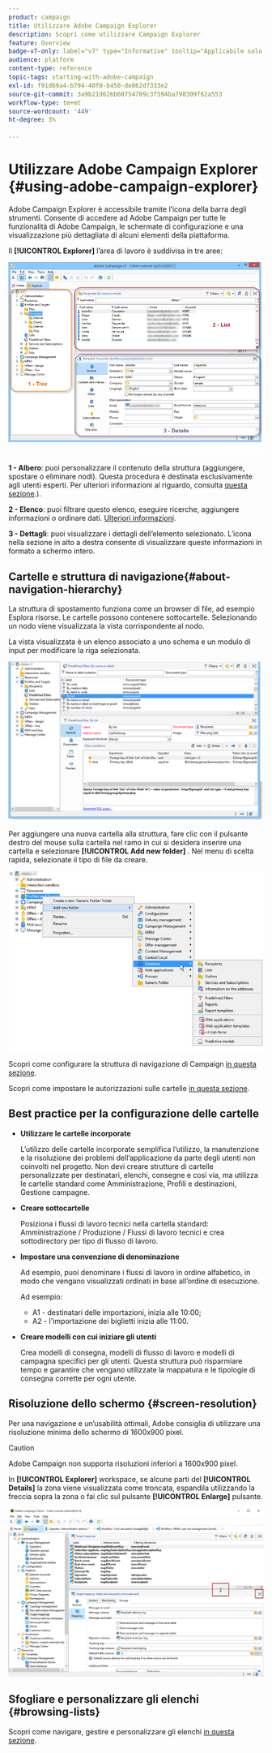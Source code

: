 ```yaml
---
product: campaign
title: Utilizzare Adobe Campaign Explorer
description: Scopri come utilizzare Campaign Explorer
feature: Overview
badge-v7-only: label="v7" type="Informative" tooltip="Applicabile solo a Campaign Classic v7"
audience: platform
content-type: reference
topic-tags: starting-with-adobe-campaign
exl-id: f91d69a4-b794-40f0-b450-de862d7333e2
source-git-commit: 3a9b21d626b60754789c3f594ba798309f62a553
workflow-type: tm+mt
source-wordcount: '449'
ht-degree: 3%

---
```


# Utilizzare Adobe Campaign Explorer {#using-adobe-campaign-explorer}



Adobe Campaign Explorer è accessibile tramite l’icona della barra degli strumenti. Consente di accedere ad Adobe Campaign per tutte le funzionalità di Adobe Campaign, le schermate di configurazione e una visualizzazione più dettagliata di alcuni elementi della piattaforma.

Il **[!UICONTROL Explorer]** l’area di lavoro è suddivisa in tre aree:

![](assets/s_ncs_user_navigation.png)

**1 - Albero**: puoi personalizzare il contenuto della struttura (aggiungere, spostare o eliminare nodi). Questa procedura è destinata esclusivamente agli utenti esperti. Per ulteriori informazioni al riguardo, consulta [questa sezione](#about-navigation-hierarchy).).

**2 - Elenco**: puoi filtrare questo elenco, eseguire ricerche, aggiungere informazioni o ordinare dati. [Ulteriori informazioni](adobe-campaign-ui-lists.md).

**3 - Dettagli**: puoi visualizzare i dettagli dell’elemento selezionato. L’icona nella sezione in alto a destra consente di visualizzare queste informazioni in formato a schermo intero.

## Cartelle e struttura di navigazione{#about-navigation-hierarchy}

La struttura di spostamento funziona come un browser di file, ad esempio Esplora risorse. Le cartelle possono contenere sottocartelle. Selezionando un nodo viene visualizzata la vista corrispondente al nodo.

La vista visualizzata è un elenco associato a uno schema e un modulo di input per modificare la riga selezionata.

![](assets/d_ncs_integration_navigation.png)

Per aggiungere una nuova cartella alla struttura, fare clic con il pulsante destro del mouse sulla cartella nel ramo in cui si desidera inserire una cartella e selezionare **[!UICONTROL Add new folder]** . Nel menu di scelta rapida, selezionate il tipo di file da creare.

![](assets/d_ncs_integration_navigation_create.png)

Scopri come configurare la struttura di navigazione di Campaign [in questa sezione](../../configuration/using/configuration.md).

Scopri come impostare le autorizzazioni sulle cartelle [in questa sezione](access-management-folders.md).

## Best practice per la configurazione delle cartelle

* **Utilizzare le cartelle incorporate**

  L’utilizzo delle cartelle incorporate semplifica l’utilizzo, la manutenzione e la risoluzione dei problemi dell’applicazione da parte degli utenti non coinvolti nel progetto. Non devi creare strutture di cartelle personalizzate per destinatari, elenchi, consegne e così via, ma utilizza le cartelle standard come Amministrazione, Profili e destinazioni, Gestione campagne.

* **Creare sottocartelle**

  Posiziona i flussi di lavoro tecnici nella cartella standard: Amministrazione / Produzione / Flussi di lavoro tecnici e crea sottodirectory per tipo di flusso di lavoro.

* **Impostare una convenzione di denominazione**

  Ad esempio, puoi denominare i flussi di lavoro in ordine alfabetico, in modo che vengano visualizzati ordinati in base all’ordine di esecuzione.

  Ad esempio:

   * A1 - destinatari delle importazioni, inizia alle 10:00;
   * A2 - l&#39;importazione dei biglietti inizia alle 11:00.

* **Creare modelli con cui iniziare gli utenti**

  Crea modelli di consegna, modelli di flusso di lavoro e modelli di campagna specifici per gli utenti. Questa struttura può risparmiare tempo e garantire che vengano utilizzate la mappatura e le tipologie di consegna corrette per ogni utente.

## Risoluzione dello schermo {#screen-resolution}

Per una navigazione e un’usabilità ottimali, Adobe consiglia di utilizzare una risoluzione minima dello schermo di 1600x900 pixel.

>[!CAUTION]
>
>Adobe Campaign non supporta risoluzioni inferiori a 1600x900 pixel.

In **[!UICONTROL Explorer]** workspace, se alcune parti del **[!UICONTROL Details]** la zona viene visualizzata come troncata, espandila utilizzando la freccia sopra la zona o fai clic sul pulsante **[!UICONTROL Enlarge]** pulsante.

![](assets/s_ncs_user_resolution.png)

## Sfogliare e personalizzare gli elenchi {#browsing-lists}

Scopri come navigare, gestire e personalizzare gli elenchi [in questa sezione](adobe-campaign-ui-lists.md).
